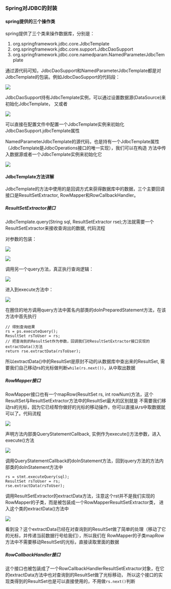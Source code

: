 ### Spring对JDBC的封装

#### spring提供的三个操作类

spring提供了三个类来操作数据库，分别是：

1. org.springframework.jdbc.core.JdbcTemplate
2. org.springframework.jdbc.core.support.JdbcDaoSupport
3. org.springframework.jdbc.core.namedparam.NamedParameterJdbcTemplate

通过源代码可知，JdbcDaoSupport和NamedParameterJdbcTemplate都是对JdbcTemplate的包装。例如JdbcDaoSupport的代码段：

![](https://github.com/yangguangyong/yangguangyong-s-blog/blob/master/assets/2016/06/jdbcDaoSupport.png)

JdbcDaoSupport持有JdbcTemplate实例，可以通过设置数据源(DataSource)来初始化JdbcTemplate， 又或者

![](https://github.com/yangguangyong/yangguangyong-s-blog/blob/master/assets/2016/06/jdbcDaoSupport2.png)

可以直接在配置文件中配置一个JdbcTemplate实例来初始化JdbcDaoSupport.jdbcTemplate属性


NamedParameterJdbcTemplate的源代码，也是持有一个JdbcTemplate属性（JdbcTemplate是JdbcOperations接口的唯一实现），我们可以在构造
方法中传入数据源或者一个JdbcTemplate实例来初始化它

![](https://github.com/yangguangyong/yangguangyong-s-blog/blob/master/assets/2016/06/namedparameterJdbcTemplate1.png)

#### JdbcTemplate方法详解

JdbcTemplate的方法中使用的是回调方式来获得数据库中的数据，三个主要回调接口是ResultSetExtractor, RowMapper和RowCallbackHandler。

##### ResultSetExtractor接口

JdbcTemplate.query(String sql, ResultSetExtractor<T> rse);方法就需要一个ResultSetExtractor来接收查询出的数据, 代码流程

对参数的包装：

![](https://github.com/yangguangyong/yangguangyong-s-blog/blob/master/assets/2016/06/rowCallbackHandler1.png)

![](https://github.com/yangguangyong/yangguangyong-s-blog/blob/master/assets/2016/06/rowCallbackHandler2.png)

调用另一个query方法，真正执行查询逻辑：

![](https://github.com/yangguangyong/yangguangyong-s-blog/blob/master/assets/2016/06/rowCallbackHandler3.png)

进入到execute方法中：

![](https://github.com/yangguangyong/yangguangyong-s-blog/blob/master/assets/2016/06/rowCallbackHandler4.png)

在圈住的地方调用query方法中匿名内部类的doInPreparedStatement方法，在该方法中首先执行

    // 得到查询结果
    rs = ps.executeQuery();
    ResultSet rsToUser = rs;
    // 把查询到的ResultSet作为参数，回调我们对ResultSetExtractor接口实现的extractData()方法
    return rse.extractData(rsToUser);

所以extractData()中的ResultSet是原封不动的从数据库中查出来的ResultSet, 需要我们自己移动rs的光标做判断`while(rs.next())`，从中取出数据

##### RowMapper接口

RowMapper接口也有一个mapRow(ResultSet rs, int rowNum)方法，这个ResultSet与ResultSetExtractor方法中的ResultSet最大的区别就是
不需要我们移动rs的光标，因为它已经帮你做好的光标的移动操作，你可以直接从rs中取数据就可以了。代码流程

![](https://github.com/yangguangyong/yangguangyong-s-blog/blob/master/assets/2016/06/rowMapper1.png)

声明方法内部类QueryStatementCallback, 实例作为execute()方法参数，进入execute()方法

![](https://github.com/yangguangyong/yangguangyong-s-blog/blob/master/assets/2016/06/rowMapper2.png)

调用QueryStatementCallback的doInStatement方法，回到query方法的方法内部类的doInStatement方法中

    rs = stmt.executeQuery(sql);
    ResultSet rsToUser = rs;
    rse.extractData(rsToUser);

调用ResultSetExtractor的extractData方法，注意这个rst并不是我们实现的RowMapper的子类，而是被包装成一个RowMapperResultSetExtractor类，
进入这个类的extractData()方法中

![](https://github.com/yangguangyong/yangguangyong-s-blog/blob/master/assets/2016/06/rowMapper3.png)

看到没？这个extractData已经在对查询到的ResultSet做了简单的处理（移动了它的光标，并传递当前数据行号给我们），所以我们在
RowMapper的子类mapRow方法中不需要移动ResultSet的光标，直接读取里面的数据


##### RowCallbackHandler接口

这个接口也被包装成了一个RowCallbackHandlerResultSetExtractor对象，在它的extractData方法中也对查询到的ResultSet做了光标移动，
所以这个接口的实现类得到的ResultSet也是可以直接使用的，不用做`rs.next()`判断

